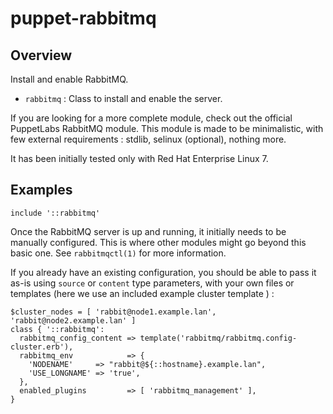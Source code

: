 # puppet-rabbitmq

## Overview

Install and enable RabbitMQ.

* `rabbitmq` : Class to install and enable the server.

If you are looking for a more complete module, check out the official
PuppetLabs RabbitMQ module. This module is made to be minimalistic, with few
external requirements : stdlib, selinux (optional), nothing more.

It has been initially tested only with Red Hat Enterprise Linux 7.

## Examples

```puppet
include '::rabbitmq'
```

Once the RabbitMQ server is up and running, it initially needs to be manually
configured. This is where other modules might go beyond this basic one. See
`rabbitmqctl(1)` for more information.

If you already have an existing configuration, you should be able to pass it
as-is using `source` or `content` type parameters, with your own files or
templates (here we use an included example cluster template ) :

```puppet
$cluster_nodes = [ 'rabbit@node1.example.lan', 'rabbit@node2.example.lan' ]
class { '::rabbitmq':
  rabbitmq_config_content => template('rabbitmq/rabbitmq.config-cluster.erb'),
  rabbitmq_env            => {
    'NODENAME'     => "rabbit@${::hostname}.example.lan",
    'USE_LONGNAME' => 'true',
  },
  enabled_plugins         => [ 'rabbitmq_management' ],
}
```

